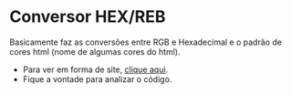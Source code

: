# Conversor HEX/REB

Basicamente faz as conversões entre RGB e Hexadecimal e o padrão de cores html (nome de algumas cores do html).

* Para ver em forma de site, [clique aqui](https://arthurlobopro.github.io/js-apps/hex_rgb/).
* Fique a vontade para analizar o código.